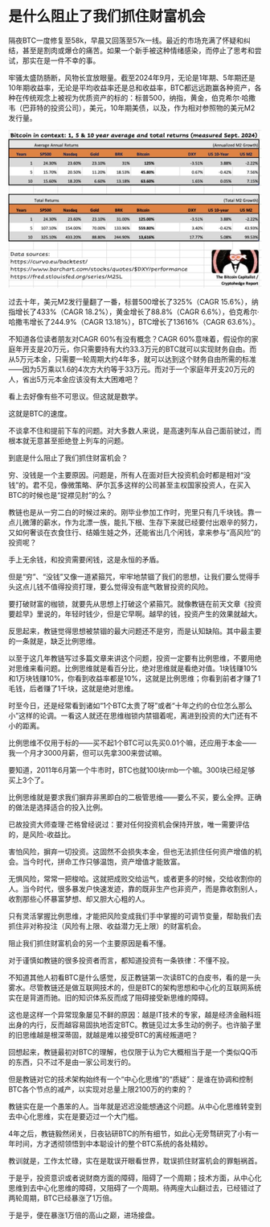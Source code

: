 # 是什么阻止了我们抓住财富机会

隔夜BTC一度修复至58k，早晨又回落至57k一线。最近的市场充满了怀疑和纠结，甚至是割肉或爆仓的痛苦。如果一个新手被这种情绪感染，而停止了思考和尝试，那实在是一件不幸的事。

牢骚太盛防肠断，风物长宜放眼量。截至2024年9月，无论是1年期、5年期还是10年期收益率，无论是平均收益率还是总和收益率，BTC都远远跑赢各种资产，各种在传统观念上被视为优质资产的标的：标普500，纳指，黄金，伯克希尔·哈撒韦（巴菲特的投资公司），美元，10年期美债，以及，作为相对参照物的美元M2发行量。

![](2024-09-10-A01.jpg)

过去十年，美元M2发行量翻了一番，标普500增长了325%（CAGR 15.6%），纳指增长了433%（CAGR 18.2%），黄金增长了88.8%（CAGR 6.6%），伯克希尔·哈撒韦增长了244.9%（CAGR 13.18%），BTC增长了13616%（CAGR 63.6%）。

不知道各位读者朋友对CAGR 60%有没有概念？CAGR 60%意味着，假设你的家庭年开支是20万元，你只需要持有大约33.3万元的BTC就可以实现财务自由。而从5万元本金，只需要一轮周期大约4年多，就可以达到这个财务自由所需的标准——因为5万乘以1.6的4次方大约等于33万元。而对于一个家庭年开支20万元的人，省出5万元本金应该没有太大困难吧？

看上去好像有些不可思议。但这就是数学。

这就是BTC的速度。

不谈拿不住和提前下车的问题。对大多数人来说，是高速列车从自己面前驶过，而根本就无意甚至拒绝登上列车的问题。

到底是什么阻止了我们抓住财富机会？

穷、没钱是一个主要原因。问题是，所有人在面对巨大投资机会时都是相对“没钱”的。君不见，像微策略、萨尔瓦多这样的公司甚至主权国家投资人，在买入BTC的时候也是“捉襟见肘”的么？

教链也是从一穷二白的时候过来的。刚毕业参加工作时，兜里只有几千块钱。靠一点儿微薄的薪水，作为北漂一族，能扎下根、生存下来就已经要付出艰辛的努力，又如何奢谈在衣食住行、结婚生娃之外，还能省出几个闲钱，拿来参与“高风险”的投资呢？

手上无余钱，和投资需要闲钱，这是永恒的矛盾。

但是“穷”、“没钱”又像一道紧箍咒，牢牢地禁锢了我们的思想，让我们要么觉得手头这点儿钱不值得投资打理，要么觉得没有底气敢冒投资的风险。

要打破财富的枷锁，就要先从思想上打破这个紧箍咒。就像教链在前天文章《投资要趁早》里说的，年轻时钱少，但是它早啊。越早的钱，投资产生的效果就越大。

反思起来，教链觉得思想被禁锢的最大问题还不是穷，而是认知缺陷。其中最主要的一条就是，缺乏比例思维。

以至于这几年教链写过多篇文章来讲这个问题，投资一定要有比例思维，不要用绝对思维来看问题。比例思维就是看百分比，绝对思维就是看绝对值。1块钱赚10%和1万块钱赚10%，你看到收益率都是10%，这就是比例思维；你看到前者才赚了1毛钱，后者赚了1千块，这就是绝对思维。

时至今日，还是经常看到诸如“1个BTC太贵了呀”或者“十年之约的仓位怎么那么小”这样的论调。一看这人就还在思维枷锁内禁锢着呢，离进到投资的大门还有不小的距离。

比例思维不仅用于标的——买不起1个BTC可以先买0.01个嘛，还应用于本金——我一个月才3000月薪，但可以先拿300来尝试嘛。

要知道，2011年6月第一个牛市时，BTC也就100块rmb一个嘛。300块已经足够买上3个了。

比例思维就是要求我们摒弃非黑即白的二极管思维——要么不买，要么全押。正确的做法是选择适合的投入比例。

已故投资大师查理·芒格曾经说过：要对任何投资机会保持开放，唯一需要评估的，是风险-收益比。

害怕风险，摒弃一切投资。这固然不会损失本金，但也无法抓住任何资产增值的机会。当今时代，拼命工作只够温饱，资产增值才能致富。

无惧风险，常常一把梭哈。这就把成败交给运气，或者更多的时候，交给收割你的人。当今时代，很多暴发户快速发迹，靠的既非生产也非资产，而是靠收割别人，收割那些心怀暴富梦想、却又胆大心粗的人。

只有灵活掌握比例思维，才能把风险变成我们手中掌握的可调节变量，帮助我们去抓住非对称投注（风险有上限、收益潜力无上限）的财富机会。

阻止我们抓住财富机会的另一个主要原因是看不懂。

对于谨慎如教链的很多投资者而言，都知道投资有一条铁律：不懂不投。

不知道其他人初看BTC是什么感觉，反正教链第一次读BTC的白皮书，看的是一头雾水。尽管教链还是做互联网技术的，但是BTC的架构思想和中心化的互联网系统实在是背道而驰。旧的知识体系反而成了阻碍接受新思维的障碍。

这也是这样一个异常现象屡见不鲜的原因：越是IT技术的专家，越是经济金融科班出身的内行，反而越容易固执地否定BTC。教链见过太多生动的例子。也许脑子里的旧思维越是根深蒂固，就越是难以接受BTC的离经叛道吧？

回想起来，教链最初对BTC的理解，也仅限于认为它大概相当于是一个类似QQ币的东西，只不过不是由一家公司发行的。

但是教链对它的技术架构始终有一个“中心化思维”的“质疑”：是谁在协调和控制BTC各个节点的减产，以实现对总量上限2100万的约束的？

教链实在是一个愚笨的人。当年就是迟迟没能想通这个问题。从中心化思维转变到去中心化思维，实在是要迈过一个大门槛。

4年之后，教链毅然闭关，日夜钻研BTC的所有细节，如此心无旁骛研究了小有一年时间，方才透彻领悟到中本聪设计的整个BTC系统的各处精妙。

教训就是，工作太忙碌，实在是耽误开眼看世界，耽误抓住财富机会的罪魁祸首。

于是乎，投资意识或者说财商方面的障碍，阻碍了一个周期；技术方面，从中心化思维到去中心化思维的障碍，又阻碍了一个周期。待两座大山翻过去，已经错过了两轮周期，BTC已经暴涨了1万倍。

于是乎，便在暴涨1万倍的高山之巅，进场接盘。
